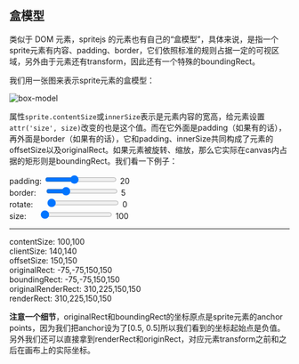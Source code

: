 ## 盒模型

类似于 DOM 元素，spritejs 的元素也有自己的“盒模型”，具体来说，是指一个sprite元素有内容、padding、border，它们依照标准的规则占据一定的可视区域，另外由于元素还有transform，因此还有一个特殊的boundingRect。

我们用一张图来表示sprite元素的盒模型：

![box-model](https://p0.ssl.qhimg.com/t0180860d6757b2b1e7.png)

属性`sprite.contentSize`或`innerSize`表示是元素内容的宽高，给元素设置`attr('size', size)`改变的也是这个值。而在它外面是padding（如果有的话），再外面是border（如果有的话），它和padding、innerSize共同构成了元素的offsetSize以及originalRect。如果元素被旋转、缩放，那么它实际在canvas内占据的矩形则是boundingRect。我们看一下例子：


<div id="box-rect-demo">
  <div id="box-rect" class="sprite-container"></div>
  <div id="box-setting">
    <div>
      padding: <input id="paddingCtl" type="range" min="0" max="50" value="20"></input>
      <span id="paddingValue">20</span>
    </div>
    <div>
      border: &nbsp;&nbsp;&nbsp;<input id="borderCtl" type="range" min="0" max="20" value="5"></input>
      <span id="borderValue">5</span>
    </div>
    <div>
      rotate: &nbsp;&nbsp;&nbsp;&nbsp;&nbsp;<input id="rotateCtl" type="range" min="0" max="180" value="0"></input>
      <span id="rotateValue">0</span>
    </div>
    <div>
      size: &nbsp;&nbsp;&nbsp;&nbsp;&nbsp;<input id="sizeCtl" type="range" min="100" max="200" value="100"></input>
      <span id="sizeValue">100</span>
    </div>
    <hr/>
    <div>
      contentSize: <span  id="contentSize">100,100</span>
    </div>
    <div>
      clientSize:  <span id="clientSize">140,140</span>
    </div>
    <div>
      offsetSize: <span id="offsetSize">150,150</span>
    </div>
    <div>
      originalRect:  <span id="originalRect">-75,-75,150,150</span>
    </div>
    <div>
      boundingRect: <span  id="boundingRect">-75,-75,150,150</span>
    </div>
    <div>
      originalRenderRect: <span  id="originalRenderRect">310,225,150,150</span>
    </div>
    <div>
      renderRect: <span  id="renderRect">310,225,150,150</span>
    </div>
  </div>
</div>

<!-- demo: box-rect -->

**注意一个细节**，originalRect和boundingRect的坐标原点是sprite元素的anchor points，因为我们把anchor设为了[0.5, 0.5]所以我们看到的坐标起始点是负值。另外我们还可以直接拿到renderRect和originRect，对应元素transform之前和之后在画布上的实际坐标。


<script src="/js/guide/boxmodel.js"></script>
